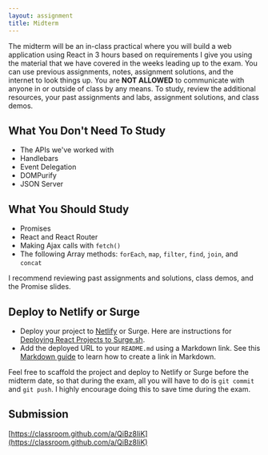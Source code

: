 ```yaml
---
layout: assignment
title: Midterm
---
```


The midterm will be an in-class practical where you will build a web application using React in 3 hours based on requirements I give you using the material that we have covered in the weeks leading up to the exam. You can use previous assignments, notes, assignment solutions, and the internet to look things up. You are **NOT ALLOWED** to communicate with anyone in or outside of class by any means. To study, review the additional resources, your past assignments and labs, assignment solutions, and class demos.

## What You Don't Need To Study

- The APIs we've worked with
- Handlebars
- Event Delegation
- DOMPurify
- JSON Server

## What You Should Study

- Promises
- React and React Router
- Making Ajax calls with `fetch()`
- The following Array methods: `forEach`, `map`, `filter`, `find`, `join`, and `concat`

I recommend reviewing past assignments and solutions, class demos, and the Promise slides.

## Deploy to Netlify or Surge

- Deploy your project to [Netlify](https://www.netlify.com/) or Surge. Here are instructions for [Deploying React Projects to Surge.sh](/2019/10/17/deploying-react-to-surge.html).
- Add the deployed URL to your `README.md` using a Markdown link. See this [Markdown guide](https://www.markdownguide.org/cheat-sheet/) to learn how to create a link in Markdown.

Feel free to scaffold the project and deploy to Netlify or Surge before the midterm date, so that during the exam, all you will have to do is `git commit` and `git push`. I highly encourage doing this to save time during the exam.

## Submission

[https://classroom.github.com/a/QiBz8IiK](https://classroom.github.com/a/QiBz8IiK)
